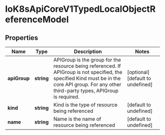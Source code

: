 # IoK8sApiCoreV1TypedLocalObjectReferenceModel

## Properties

Name | Type | Description | Notes
------------ | ------------- | ------------- | -------------
**apiGroup** | **string** | APIGroup is the group for the resource being referenced. If APIGroup is not specified, the specified Kind must be in the core API group. For any other third-party types, APIGroup is required. | [optional] [default to undefined]
**kind** | **string** | Kind is the type of resource being referenced | [default to undefined]
**name** | **string** | Name is the name of resource being referenced | [default to undefined]


